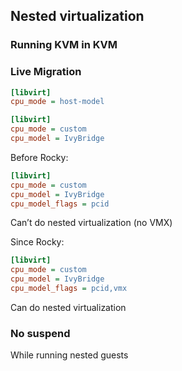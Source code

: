 ## Nested virtualization


### Running KVM in KVM


### Live Migration


```ini
[libvirt]
cpu_mode = host-model
```


```ini
[libvirt]
cpu_mode = custom
cpu_model = IvyBridge
```


<!-- .slide: data-background="https://meltdownattack.com/images/meltdown.min.svg" data-background-size="contain" -->


Before Rocky:
```ini
[libvirt]
cpu_mode = custom
cpu_model = IvyBridge
cpu_model_flags = pcid
```
Can’t do nested virtualization (no VMX)


Since Rocky:
```ini
[libvirt]
cpu_mode = custom
cpu_model = IvyBridge
cpu_model_flags = pcid,vmx
```
Can do nested virtualization


### No suspend
While running nested guests
